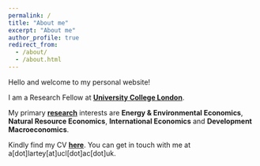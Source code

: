 ```yaml
---
permalink: /
title: "About me"
excerpt: "About me"
author_profile: true
redirect_from: 
  - /about/
  - /about.html
---
```


Hello and welcome to my personal website! 

I am a Research Fellow at [**University College London**](https://www.ucl.ac.uk/bartlett/sustainable/about-us).

 My primary [**research**](research.md) interests are **Energy & Environmental Economics**, **Natural Resource Economics**, 
**International Economics** and  **Development Macroeconomics**. 

Kindly find my CV [**here**](http://papers.abrahamlartey.com/Abraham_Lartey_CV.pdf). You can get in touch with me at a[dot]lartey[at]ucl[dot]ac[dot]uk.
